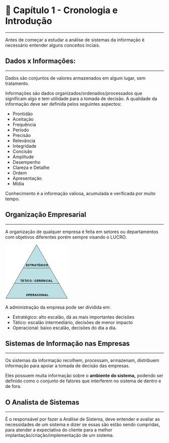 # 🚧 Capítulo 1 - Cronologia e Introdução
---

Antes de começar a estudar a análise de sistemas da informação é necessário entender alguns conceitos inciais.

## Dados x Informações: 
---

Dados são conjuntos de valores armazenados em algum lugar, sem tratamento.

Informações são dados organizados/ordenados/processados que significam algo e tem utilidade para a tomada de decisão. A qualidade da informação deve ser definida pelos seguintes aspectos:

- Prontidão
- Aceitação
- Frequência
- Período
- Precisão
- Relevância
- Integridade
- Concisão
- Amplitude
- Desempenho
- Clareza e Detalhe
- Ordem
- Apresentação
- Mídia

Conhecimento é a informação valiosa, acumulada e verificada por muito tempo.

## Organização Empresarial
---

A organização de qualquer empresa é feita em setores ou departamentos com objetivos diferentes porém sempre visando o LUCRO.

![piramide](../images/piramide_empresarial.gif)

A administração da empresa pode ser dividida em:

- Estratégico: alto escalão, dá as mais importantes decisões
- Tático: escalão intermediário, decisões de menor impacto
- Operacional: baixo escalão, decisões do dia a dia.

## Sistemas de Informação nas Empresas
---

Os sistemas da informação recolhem, processam, armazenam, distribuem informação para apoiar a tomada de decisão das empresas. 

Eles possuem muita informação sobre o **ambiente do sistema,** podendo ser definido como o conjunto de fatores que interferem no sistema de dentro e de fora.

## O Analista de Sistemas
---

É o responsável por fazer a Análise de Sistema, deve entender e avaliar as necessidades de um sistema e dizer se essas são estão sendo cumpridas, para atender a expectativa do cliente para a melhor implantação/criação/implementação de um sistema.